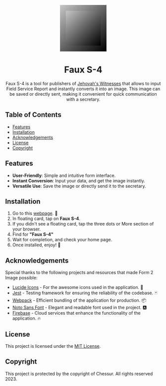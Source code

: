 <p align="center"><img alt="Faux S-4 Logo" src="./public/assets/images/logo/withBg.png" height="150px"></p>

<h1 align="center">Faux S-4</h1>

<p align="center">Faux S-4 is a tool for publishers of <a href="https://jw.org">Jehovah's Witnesses</a> that allows to input Field Service Report and instantly converts it into an image. This image can be saved or directly sent, making it convenient for quick communication with a secretary.</p>

## Table of Contents

- [Features](#features)
- [Installation](#installation)
- [Acknowledgements](#acknowledgements)
- [License](#license)
- [Copyright](#copyright)

## Features

- **User-Friendly**: Simple and intuitive form interface.
- **Instant Conversion**: Input your data, and get the image instantly.
- **Versatile Use**: Save the image or directly send it to the secretary.

## Installation

1. Go to this [webpage](https://www.jw-faux-s-4.web.app). 🤗
2. In floating card, tap on **Faux S-4**.
3. If you didn't see a floating card, tap the three dots or More section of your browser.
4. Find for **"Faux S-4"**
5. Wait for completion, and check your home page.
6. Once installed, enjoy! 📲

## Acknowledgements

Special thanks to the following projects and resources that made Form 2 Image possible:

- [Lucide Icons](https://lucide.dev) - For the awesome icons used in the application. 🍥
- [Jest](https://jestjs.io/) - Testing framework for ensuring the reliability of the codebase. 🃏
- [Webpack](https://webpack.js.org/) - Efficient bundling of the application for production. 📦
- [Noto Sans Font](https://www.google.com/get/noto/) - Elegant and readable font used in the project. 🅰
- [Firebase](https://firebase.google.com/) - Cloud services that enhance the functionality of the application. 🔥

## License

This project is licensed under the [MIT License](LICENSE.md).

## Copyright

This project is protected by the copyright of Chessur. All rights reserved 2023.
